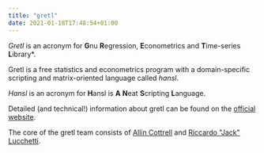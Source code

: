 ```yaml
---
title: "gretl"
date: 2021-01-18T17:48:54+01:00
---
```


*Gretl* is an acronym for **G**nu **R**egression, **E**conometrics and **T**ime-series **L**ibrary*.

Gretl is a free statistics and econometrics program with a domain-specific  scripting and matrix-oriented language called *hansl*.

*Hansl* is an acronym for **H**ansl is **A** **N**eat **S**cripting **L**anguage.

Detailed (and technical!) information about gretl can be found on the [official website](http://gretl.sourceforge.net/).

The core of the gretl team consists of [Allin Cottrell](http://users.wfu.edu/cottrell/) and [Riccardo "Jack" Lucchetti](http://www2.econ.univpm.it/servizi/hpp/lucchetti/Home_en.html).
